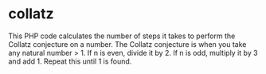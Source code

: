 # collatz
This PHP code calculates the number of steps it takes to perform the Collatz conjecture on a number. The Collatz conjecture is when you take any natural number > 1. If n is even, divide it by 2. If n is odd, multiply it by 3 and add 1. Repeat this until 1 is found.
